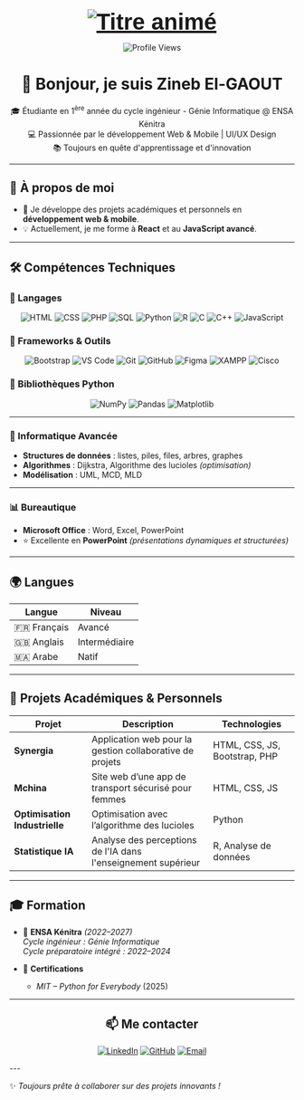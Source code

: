 <div align="center">
  <h1 align="center" style="font-family: 'Arial Black', sans-serif; color: #6e48aa; font-size: 2.5rem; margin-bottom: 10px;">
    <a href="https://git.io/typing-svg">
      <img src="https://readme-typing-svg.demolab.com?font=Arial+Black&size=32&duration=3000&pause=1000&color=6E48AA&center=true&width=500&lines=Zineb+El-GAOUT;Ing%C3%A9nieure+Informatique;D%C3%A9veloppeuse+Full-Stack" alt="Titre animé" />
    </a>
  </h1>
</div>
<!-- Badges animés -->
<div align="center">
  
![Profile Views](https://komarev.com/ghpvc/?username=votreusername&color=9D50BB&style=flat-square)
</div>

<h1 align="center">👋 Bonjour, je suis Zineb El-GAOUT</h1>

<p align="center">
🎓 Étudiante en 1<sup>ère</sup> année du cycle ingénieur - Génie Informatique @ ENSA Kénitra<br>
💻 Passionnée par le développement Web & Mobile | UI/UX Design<br>
📚 Toujours en quête d'apprentissage et d'innovation
</p>

---

## 💼 À propos de moi

- 🔭 Je développe des projets académiques et personnels en **développement web & mobile**.
- 💡 Actuellement, je me forme à **React** et au **JavaScript avancé**.

---

## 🛠️ Compétences Techniques

### 🔹 Langages

<div align="center">
  
![HTML](https://img.shields.io/badge/HTML-E34F26?style=for-the-badge&logo=html5&logoColor=white)
![CSS](https://img.shields.io/badge/CSS-1572B6?style=for-the-badge&logo=css3&logoColor=white)
![PHP](https://img.shields.io/badge/PHP-777BB4?style=for-the-badge&logo=php&logoColor=white)
![SQL](https://img.shields.io/badge/SQL-4479A1?style=for-the-badge&logo=mysql&logoColor=white)
![Python](https://img.shields.io/badge/Python-3776AB?style=for-the-badge&logo=python&logoColor=white)
![R](https://img.shields.io/badge/R-276DC3?style=for-the-badge&logo=r&logoColor=white)
![C](https://img.shields.io/badge/C-00599C?style=for-the-badge&logo=c&logoColor=white)
![C++](https://img.shields.io/badge/C++-00599C?style=for-the-badge&logo=c%2B%2B&logoColor=white)
![JavaScript](https://img.shields.io/badge/JavaScript-F7DF1E?style=for-the-badge&logo=javascript&logoColor=black)

</div>

### 🔹 Frameworks & Outils

<div align="center">

![Bootstrap](https://img.shields.io/badge/Bootstrap-7952B3?style=for-the-badge&logo=bootstrap&logoColor=white)
![VS Code](https://img.shields.io/badge/VS%20Code-007ACC?style=for-the-badge&logo=visual-studio-code&logoColor=white)
![Git](https://img.shields.io/badge/Git-F05032?style=for-the-badge&logo=git&logoColor=white)
![GitHub](https://img.shields.io/badge/GitHub-181717?style=for-the-badge&logo=github&logoColor=white)
![Figma](https://img.shields.io/badge/Figma-F24E1E?style=for-the-badge&logo=figma&logoColor=white)
![XAMPP](https://img.shields.io/badge/XAMPP-FB7A24?style=for-the-badge&logo=xampp&logoColor=white)
![Cisco](https://img.shields.io/badge/Cisco-1BA0D7?style=for-the-badge&logo=cisco&logoColor=white)

</div>

### 🔹 Bibliothèques Python

<div align="center">

![NumPy](https://img.shields.io/badge/NumPy-013243?style=for-the-badge&logo=numpy&logoColor=white)
![Pandas](https://img.shields.io/badge/Pandas-150458?style=for-the-badge&logo=pandas&logoColor=white)
![Matplotlib](https://img.shields.io/badge/Matplotlib-11557C?style=for-the-badge&logo=plotly&logoColor=white)

</div>

---

### 🧠 Informatique Avancée

- **Structures de données** : listes, piles, files, arbres, graphes  
- **Algorithmes** : Dijkstra, Algorithme des lucioles *(optimisation)*
- **Modélisation** : UML, MCD, MLD

---

### 📊 Bureautique

- **Microsoft Office** : Word, Excel, PowerPoint  
- ⭐ Excellente en **PowerPoint** *(présentations dynamiques et structurées)*

---

## 🌍 Langues

| Langue    | Niveau        |
|-----------|---------------|
| 🇫🇷 Français | Avancé        |
| 🇬🇧 Anglais  | Intermédiaire |
| 🇲🇦 Arabe    | Natif         |

---

## 🚀 Projets Académiques & Personnels

| Projet                     | Description                                                  | Technologies                        |
|----------------------------|--------------------------------------------------------------|-------------------------------------|
| **Synergia**               | Application web pour la gestion collaborative de projets     | HTML, CSS, JS, Bootstrap, PHP       |
| **Mchina**                 | Site web d’une app de transport sécurisé pour femmes         | HTML, CSS, JS                       |
| **Optimisation Industrielle** | Optimisation avec l’algorithme des lucioles                   | Python                              |
| **Statistique IA**         | Analyse des perceptions de l'IA dans l'enseignement supérieur | R, Analyse de données               |

---

## 🎓 Formation

- 🏫 **ENSA Kénitra** *(2022–2027)*  
  *Cycle ingénieur : Génie Informatique*  
  *Cycle préparatoire intégré : 2022–2024*

- 📜 **Certifications**
  - *MIT – Python for Everybody* (2025)

---

<div align="center">

## 📫 Me contacter

[![LinkedIn](https://img.shields.io/badge/-LinkedIn-0077B5?style=flat&logo=linkedin&logoColor=white)](https://www.linkedin.com/in/zineb-el-gaout-4086a432a/)
[![GitHub](https://img.shields.io/badge/-GitHub-181717?style=flat&logo=github&logoColor=white)](https://github.com/zineb-elgaout?tab=repositories)
[![Email](https://img.shields.io/badge/-Email-D14836?style=flat&logo=gmail&logoColor=white)](mailto:elgaoutzineb3@gmail.com)

</div>
---

✨ *Toujours prête à collaborer sur des projets innovants !*
